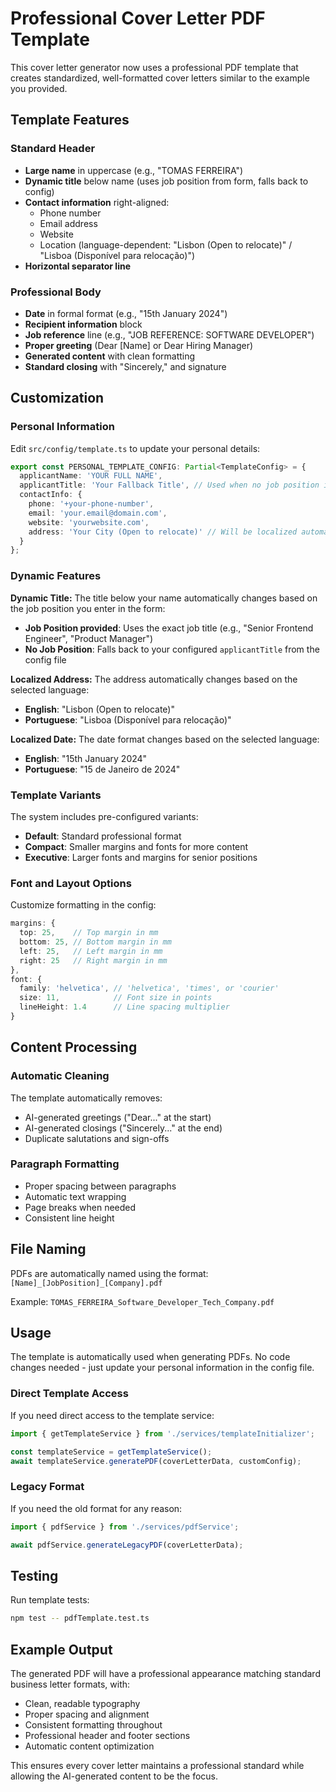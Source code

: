 # Professional Cover Letter PDF Template

This cover letter generator now uses a professional PDF template that creates standardized, well-formatted cover letters similar to the example you provided.

## Template Features

### Standard Header
- **Large name** in uppercase (e.g., "TOMAS FERREIRA")
- **Dynamic title** below name (uses job position from form, falls back to config)
- **Contact information** right-aligned:
  - Phone number
  - Email address
  - Website
  - Location (language-dependent: "Lisbon (Open to relocate)" / "Lisboa (Disponível para relocação)")
- **Horizontal separator line**

### Professional Body
- **Date** in formal format (e.g., "15th January 2024")
- **Recipient information** block
- **Job reference** line (e.g., "JOB REFERENCE: SOFTWARE DEVELOPER")
- **Proper greeting** (Dear [Name] or Dear Hiring Manager)
- **Generated content** with clean formatting
- **Standard closing** with "Sincerely," and signature

## Customization

### Personal Information
Edit `src/config/template.ts` to update your personal details:

```typescript
export const PERSONAL_TEMPLATE_CONFIG: Partial<TemplateConfig> = {
  applicantName: 'YOUR FULL NAME',
  applicantTitle: 'Your Fallback Title', // Used when no job position is provided
  contactInfo: {
    phone: '+your-phone-number',
    email: 'your.email@domain.com',
    website: 'yourwebsite.com',
    address: 'Your City (Open to relocate)' // Will be localized automatically
  }
};
```

### Dynamic Features

**Dynamic Title:**
The title below your name automatically changes based on the job position you enter in the form:
- **Job Position provided**: Uses the exact job title (e.g., "Senior Frontend Engineer", "Product Manager")
- **No Job Position**: Falls back to your configured `applicantTitle` from the config file

**Localized Address:**
The address automatically changes based on the selected language:
- **English**: "Lisbon (Open to relocate)"
- **Portuguese**: "Lisboa (Disponível para relocação)"

**Localized Date:**
The date format changes based on the selected language:
- **English**: "15th January 2024"
- **Portuguese**: "15 de Janeiro de 2024"

### Template Variants
The system includes pre-configured variants:

- **Default**: Standard professional format
- **Compact**: Smaller margins and fonts for more content
- **Executive**: Larger fonts and margins for senior positions

### Font and Layout Options
Customize formatting in the config:

```typescript
margins: {
  top: 25,    // Top margin in mm
  bottom: 25, // Bottom margin in mm
  left: 25,   // Left margin in mm
  right: 25   // Right margin in mm
},
font: {
  family: 'helvetica', // 'helvetica', 'times', or 'courier'
  size: 11,            // Font size in points
  lineHeight: 1.4      // Line spacing multiplier
}
```

## Content Processing

### Automatic Cleaning
The template automatically removes:
- AI-generated greetings ("Dear..." at the start)
- AI-generated closings ("Sincerely..." at the end)
- Duplicate salutations and sign-offs

### Paragraph Formatting
- Proper spacing between paragraphs
- Automatic text wrapping
- Page breaks when needed
- Consistent line height

## File Naming
PDFs are automatically named using the format:
`[Name]_[JobPosition]_[Company].pdf`

Example: `TOMAS_FERREIRA_Software_Developer_Tech_Company.pdf`

## Usage

The template is automatically used when generating PDFs. No code changes needed - just update your personal information in the config file.

### Direct Template Access
If you need direct access to the template service:

```typescript
import { getTemplateService } from './services/templateInitializer';

const templateService = getTemplateService();
await templateService.generatePDF(coverLetterData, customConfig);
```

### Legacy Format
If you need the old format for any reason:

```typescript
import { pdfService } from './services/pdfService';

await pdfService.generateLegacyPDF(coverLetterData);
```

## Testing

Run template tests:
```bash
npm test -- pdfTemplate.test.ts
```

## Example Output

The generated PDF will have a professional appearance matching standard business letter formats, with:
- Clean, readable typography
- Proper spacing and alignment
- Consistent formatting throughout
- Professional header and footer sections
- Automatic content optimization

This ensures every cover letter maintains a professional standard while allowing the AI-generated content to be the focus.